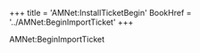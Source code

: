 +++
title = 'AMNet:InstallTicketBegin'
BookHref = '../AMNet:BeginImportTicket'
+++

AMNet:BeginImportTicket
